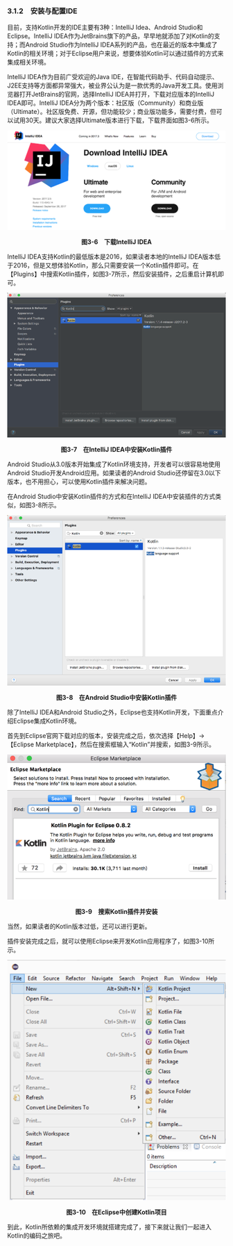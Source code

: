 ### 3.1.2　安装与配置IDE

目前，支持Kotlin开发的IDE主要有3种：IntelliJ Idea、Android Studio和Eclipse。IntelliJ IDEA作为JetBrains旗下的产品，早早地就添加了对Kotlin的支持；而Android Studio作为IntelliJ IDEA系列的产品，也在最近的版本中集成了Kotlin的相关环境；对于Eclipse用户来说，想要体验Kotlin可以通过插件的方式来集成相关环境。

IntelliJ IDEA作为目前广受欢迎的Java IDE，在智能代码助手、代码自动提示、J2EE支持等方面都异常强大，被业界公认为是一款优秀的Java开发工具。使用浏览器打开JetBrains的官网，选择IntelliJ IDEA并打开，下载对应版本的IntelliJ IDEA即可。IntelliJ IDEA分为两个版本：社区版（Community）和商业版（Ultimate）。社区版免费、开源，但功能较少；商业版功能多，需要付费，但可以试用30天。建议大家选择Ultimate版本进行下载，下载界面如图3-6所示。

![23.png](../images/23.png)
<center class="my_markdown"><b class="my_markdown">图3-6　下载IntelliJ IDEA</b></center>

IntelliJ IDEA支持Kotlin的最低版本是2016，如果读者本地的IntelliJ IDEA版本低于2016，但是又想体验Kotlin，那么只需要安装一个Kotlin插件即可。在【Plugins】中搜索Kotlin插件，如图3-7所示，然后安装插件，之后重启计算机即可。

![24.png](../images/24.png)
<center class="my_markdown"><b class="my_markdown">图3-7　在IntelliJ IDEA中安装Kotlin插件</b></center>

Android Studio从3.0版本开始集成了Kotlin环境支持，开发者可以很容易地使用Android Studio开发Android应用。如果读者的Android Studio还停留在3.0以下版本，也不用担心，可以使用Kotlin插件来解决问题。

在Android Studio中安装Kotlin插件的方式和在IntelliJ IDEA中安装插件的方式类似，如图3-8所示。

![25.png](../images/25.png)
<center class="my_markdown"><b class="my_markdown">图3-8　在Android Studio中安装Kotlin插件</b></center>

除了IntelliJ IDEA和Android Studio之外，Eclipse也支持Kotlin开发，下面重点介绍Eclipse集成Kotlin环境。

首先到Eclipse官网下载对应的版本，安装完成之后，依次选择【Help】→【Eclipse Marketplace】，然后在搜索框输入“Kotlin”并搜索，如图3-9所示。

![26.png](../images/26.png)
<center class="my_markdown"><b class="my_markdown">图3-9　搜索Kotlin插件并安装</b></center>

当然，如果读者的Kotlin版本过低，还可以进行更新。

插件安装完成之后，就可以使用Eclipse来开发Kotlin应用程序了，如图3-10所示。

![27.png](../images/27.png)
<center class="my_markdown"><b class="my_markdown">图3-10　在Eclipse中创建Kotlin项目</b></center>

到此，Kotlin所依赖的集成开发环境就搭建完成了，接下来就让我们一起进入Kotlin的编码之旅吧。

